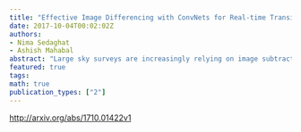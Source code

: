 ```yaml
---
title: "Effective Image Differencing with ConvNets for Real-time Transient   Hunting"
date: 2017-10-04T00:02:02Z
authors:
- Nima Sedaghat
- Ashish Mahabal
abstract: "Large sky surveys are increasingly relying on image subtraction pipelines for real-time (and archival) transient detection. In this process one has to contend with varying PSF, small brightness variations in many sources, as well as artifacts resulting from saturated stars, and, in general, matching errors. Very often the differencing is done with a reference image that is deeper than individual images and the attendant difference in noise characteristics can also lead to artifacts. We present here a deep-learning approach to transient detection that encapsulates all the steps of a traditional image subtraction pipeline -- image registration, background subtraction, noise removal, psf matching, and subtraction -- into a single real-time convolutional network. Once trained the method works lighteningly fast, and given that it does multiple steps at one go, the advantages for multi-CCD, fast surveys like ZTF and LSST are obvious."
featured: true
tags:
math: true
publication_types: ["2"]
---
```

http://arxiv.org/abs/1710.01422v1
